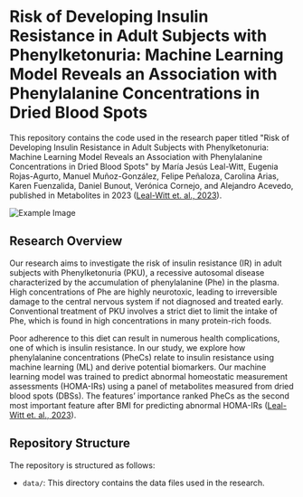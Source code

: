 # Risk of Developing Insulin Resistance in Adult Subjects with Phenylketonuria: Machine Learning Model Reveals an Association with Phenylalanine Concentrations in Dried Blood Spots

This repository contains the code used in the research paper titled "Risk of Developing Insulin Resistance in Adult Subjects with Phenylketonuria: Machine Learning Model Reveals an Association with Phenylalanine Concentrations in Dried Blood Spots" by María Jesús Leal-Witt, Eugenia Rojas-Agurto, Manuel Muñoz-González, Felipe Peñaloza, Carolina Arias, Karen Fuenzalida, Daniel Bunout, Verónica Cornejo, and Alejandro Acevedo, published in Metabolites in 2023 ([Leal-Witt et. al., 2023](https://www.mdpi.com/2218-1989/13/6/677)).

![Example Image](images/graphical_abstract.png)

## Research Overview

Our research aims to investigate the risk of insulin resistance (IR) in adult subjects with Phenylketonuria (PKU), a recessive autosomal disease characterized by the accumulation of phenylalanine (Phe) in the plasma. High concentrations of Phe are highly neurotoxic, leading to irreversible damage to the central nervous system if not diagnosed and treated early. Conventional treatment of PKU involves a strict diet to limit the intake of Phe, which is found in high concentrations in many protein-rich foods.

Poor adherence to this diet can result in numerous health complications, one of which is insulin resistance. In our study, we explore how phenylalanine concentrations (PheCs) relate to insulin resistance using machine learning (ML) and derive potential biomarkers. Our machine learning model was trained to predict abnormal homeostatic measurement assessments (HOMA-IRs) using a panel of metabolites measured from dried blood spots (DBSs). The features’ importance ranked PheCs as the second most important feature after BMI for predicting abnormal HOMA-IRs ([Leal-Witt et. al., 2023](https://www.mdpi.com/2218-1989/13/6/677)).

## Repository Structure

The repository is structured as follows:

- `data/`: This directory contains the data files used in the research.